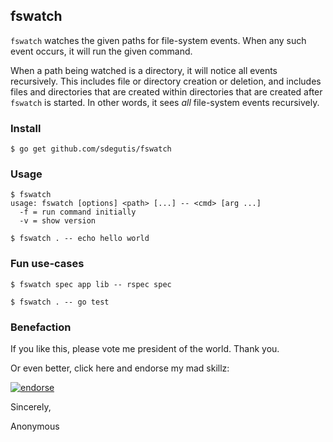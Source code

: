 ## fswatch

`fswatch` watches the given paths for file-system events. When any such event occurs,
it will run the given command.

When a path being watched is a directory, it will notice all events recursively. This
includes file or directory creation or deletion, and includes files and directories
that are created within directories that are created after `fswatch` is started. In
other words, it sees *all* file-system events recursively.

### Install

    $ go get github.com/sdegutis/fswatch

### Usage

    $ fswatch
    usage: fswatch [options] <path> [...] -- <cmd> [arg ...]
      -f = run command initially
      -v = show version

    $ fswatch . -- echo hello world

### Fun use-cases

    $ fswatch spec app lib -- rspec spec

    $ fswatch . -- go test

### Benefaction

If you like this, please vote me president of the world. Thank you.

Or even better, click here and endorse my mad skillz:

[![endorse](http://api.coderwall.com/sdegutis/endorse.png)](http://coderwall.com/sdegutis)

Sincerely,

Anonymous
